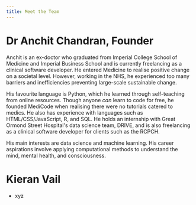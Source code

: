 ```yaml
---
title: Meet the Team
---
```


# Dr Anchit Chandran, Founder

Anchit is an ex-doctor who graduated from Imperial College School of Medicine and Imperial Business School and is currently freelancing as a clinical software developer. He entered  Medicine to realise positive change on a societal level. However, working in the NHS, he experienced too many barriers and inefficiencies preventing large-scale sustainable change. 

His favourite language is Python, which he learned through self-teaching from online resources. Though anyone *can* learn to code for free, he founded MediCode when realising there were no tutorials catered to medics. He also has experience with languages such as HTML/CSS/JavaScript, R, and SQL. He holds an internship with Great Ormond Street Hospital's data science team, DRIVE, and is also freelancing as a clinical software developer for clients such as the RCPCH.

His main interests are data science and machine learning. His career aspirations involve applying computational methods to understand the mind, mental health, and consciousness.

# Kieran Vail

- xyz